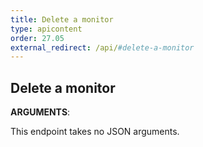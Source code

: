 ```yaml
---
title: Delete a monitor
type: apicontent
order: 27.05
external_redirect: /api/#delete-a-monitor
---
```


## Delete a monitor

**ARGUMENTS**:

This endpoint takes no JSON arguments.
